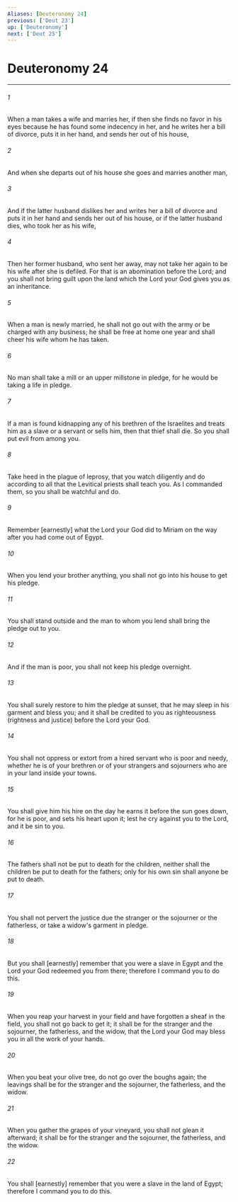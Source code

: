 ```yaml
---
Aliases: [Deuteronomy 24]
previous: ['Deut 23']
up: ['Deuteronomy']
next: ['Deut 25']
---
```

# Deuteronomy 24

***

###### 1 

When a man takes a wife and marries her, if then she finds no favor in his eyes because he has found some indecency in her, and he writes her a bill of divorce, puts it in her hand, and sends her out of his house, 

###### 2 

And when she departs out of his house she goes and marries another man, 

###### 3 

And if the latter husband dislikes her and writes her a bill of divorce and puts it in her hand and sends her out of his house, or if the latter husband dies, who took her as his wife, 

###### 4 

Then her former husband, who sent her away, may not take her again to be his wife after she is defiled. For that is an abomination before the Lord; and you shall not bring guilt upon the land which the Lord your God gives you as an inheritance. 

###### 5 

When a man is newly married, he shall not go out with the army or be charged with any business; he shall be free at home one year and shall cheer his wife whom he has taken. 

###### 6 

No man shall take a mill or an upper millstone in pledge, for he would be taking a life in pledge. 

###### 7 

If a man is found kidnapping any of his brethren of the Israelites and treats him as a slave or a servant or sells him, then that thief shall die. So you shall put evil from among you. 

###### 8 

Take heed in the plague of leprosy, that you watch diligently and do according to all that the Levitical priests shall teach you. As I commanded them, so you shall be watchful and do. 

###### 9 

Remember [earnestly] what the Lord your God did to Miriam on the way after you had come out of Egypt. 

###### 10 

When you lend your brother anything, you shall not go into his house to get his pledge. 

###### 11 

You shall stand outside and the man to whom you lend shall bring the pledge out to you. 

###### 12 

And if the man is poor, you shall not keep his pledge overnight. 

###### 13 

You shall surely restore to him the pledge at sunset, that he may sleep in his garment and bless you; and it shall be credited to you as righteousness (rightness and justice) before the Lord your God. 

###### 14 

You shall not oppress or extort from a hired servant who is poor and needy, whether he is of your brethren or of your strangers and sojourners who are in your land inside your towns. 

###### 15 

You shall give him his hire on the day he earns it before the sun goes down, for he is poor, and sets his heart upon it; lest he cry against you to the Lord, and it be sin to you. 

###### 16 

The fathers shall not be put to death for the children, neither shall the children be put to death for the fathers; only for his own sin shall anyone be put to death. 

###### 17 

You shall not pervert the justice due the stranger or the sojourner or the fatherless, or take a widow's garment in pledge. 

###### 18 

But you shall [earnestly] remember that you were a slave in Egypt and the Lord your God redeemed you from there; therefore I command you to do this. 

###### 19 

When you reap your harvest in your field and have forgotten a sheaf in the field, you shall not go back to get it; it shall be for the stranger and the sojourner, the fatherless, and the widow, that the Lord your God may bless you in all the work of your hands. 

###### 20 

When you beat your olive tree, do not go over the boughs again; the leavings shall be for the stranger and the sojourner, the fatherless, and the widow. 

###### 21 

When you gather the grapes of your vineyard, you shall not glean it afterward; it shall be for the stranger and the sojourner, the fatherless, and the widow. 

###### 22 

You shall [earnestly] remember that you were a slave in the land of Egypt; therefore I command you to do this.

